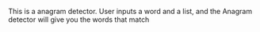 This is a anagram detector. User inputs a word and a list, and the Anagram detector will give you the words that match 

